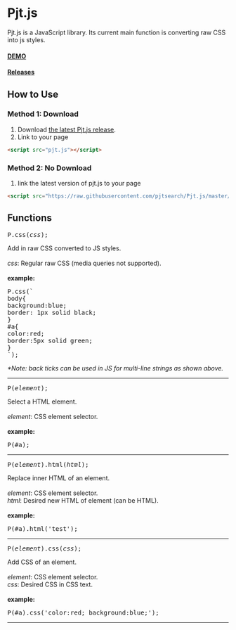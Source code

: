 # Pjt.js
Pjt.js is a JavaScript library.  Its current main function is converting raw CSS into js styles.
<br>
#### <a href="https://codepen.io/piwithewiwi/pen/pdOKma">DEMO</a>

#### <a href="https://github.com/pjtsearch/Pjt.js/releases">Releases</a>

## How to Use
### Method 1: Download
1. Download <a href="https://github.com/pjtsearch/Pjt.js/releases">the latest Pjt.js release</a>.
2. Link to your page
```html
<script src="pjt.js"></script>
```
### Method 2: No Download
1. link the latest version of pjt.js to your page
```html
<script src="https://raw.githubusercontent.com/pjtsearch/Pjt.js/master/pjt.js"></script>
```
## Functions
<pre>
P.css(<i>css</i>);
</pre>
Add in raw CSS converted to JS styles.
<br>
<br>
<i>css</i>: Regular raw CSS (media queries not supported).
<br>
<br>
<b>example:</b>
<pre>
P.css(`
body{
background:blue;
border: 1px solid black;
}
#a{
color:red;
border:5px solid green;
}
`);
</pre>
<i>*Note: back ticks can be used in JS for multi-line strings as shown above.</i>
<hr>
<pre>
P(<i>element</i>);
</pre>
Select a HTML element. 
<br>
<br>
<i>element</i>: CSS element selector.
<br>
<br>
<b>example:</b>
<pre>
P(#a);
</pre>
<hr>
<pre>
P(<i>element</i>).html(<i>html</i>);
</pre>
Replace inner HTML of an element. 
<br>
<br>
<i>element</i>: CSS element selector.
<br>
<i>html</i>: Desired new HTML of element (can be HTML).
<br>
<br>
<b>example:</b>
<br>
<pre>
P(#a).html('test');
</pre>
<hr>
<pre>
P(<i>element</i>).css(<i>css</i>);
</pre>
Add CSS of an element. 
<br>
<br>
<i>element</i>: CSS element selector.
<br>
<i>css</i>: Desired CSS in CSS text.
<br>
<br>
<b>example:</b>
<br>
<pre>
P(#a).css('color:red; background:blue;');
</pre>
<hr>
